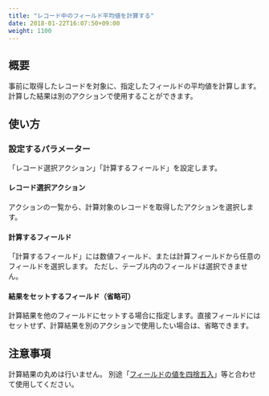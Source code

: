 ```yaml
---
title: "レコード中のフィールド平均値を計算する"
date: 2018-01-22T16:07:50+09:00
weight: 1100
---
```


## 概要

事前に取得したレコードを対象に、指定したフィールドの平均値を計算します。
計算した結果は別のアクションで使用することができます。

## 使い方

### 設定するパラメーター

「レコード選択アクション」「計算するフィールド」を設定します。

#### レコード選択アクション

アクションの一覧から、計算対象のレコードを取得したアクションを選択します。

#### 計算するフィールド

「計算するフィールド」には数値フィールド、または計算フィールドから任意のフィールドを選択します。
ただし、テーブル内のフィールドは選択できません。

#### 結果をセットするフィールド（省略可）

計算結果を他のフィールドにセットする場合に指定します。直接フィールドにはセットせず、計算結果を別のアクションで使用したい場合は、省略できます。

## 注意事項

計算結果の丸めは行いません。
別途「[フィールドの値を四捨五入](../../field/round4d5u_field)」等と合わせて使用してください。